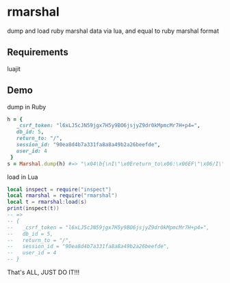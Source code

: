rmarshal
========

dump and load ruby marshal data via lua, and equal to ruby marshal format

## Requirements

luajit

## Demo

dump in Ruby

```ruby
h = {
   _csrf_token: "l6xLJ5cJN59jgx7H5y9BO6jsjyZ9dr0kMpmcMr7H+p4=",
   db_id: 5,
   return_to: "/",
   session_id: "90ea8d4b7a331fa8a8a49b2a26beefde",
   user_id: 4
 }
s = Marshal.dump(h) #=> "\x04\b{\nI\"\x0Ereturn_to\x06:\x06EF\"\x06/I\"\x0Fsession_id\x06;\x00FI\"%90ea8d4b7a331fa8a8a49b2a26beefde\x06;\x00TI\"\x10_csrf_token\x06;\x00FI\"1l6xLJ5cJN59jgx7H5y9BO6jsjyZ9dr0kMpmcMr7H+p4=\x06;\x00FI\"\fuser_id\x06;\x00Fi\tI\"\ndb_id\x06;\x00Fi\n7"
```

load in Lua

```lua
local inspect = require("inspect")
local rmarshal = require("rmarshal")
local t = rmarshal:load(s)
print(inspect(t))
-- =>
-- {
--   _csrf_token = "l6xLJ5cJN59jgx7H5y9BO6jsjyZ9dr0kMpmcMr7H+p4=",
--   db_id = 5,
--   return_to = "/",
--   session_id = "90ea8d4b7a331fa8a8a49b2a26beefde",
--   user_id = 4
-- }
```

That's ALL, JUST DO IT!!!


